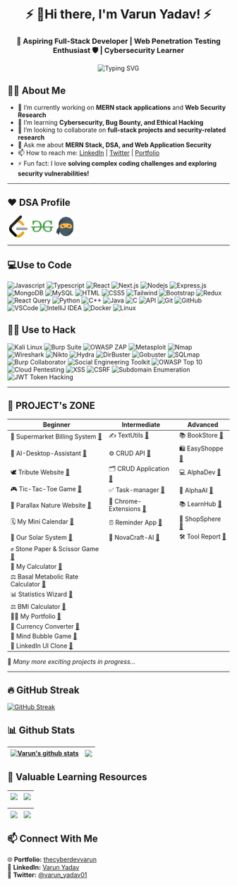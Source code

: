 <h1 align="center">⚡ 👋Hi there, I'm Varun Yadav! ⚡</h1>
<h3 align="center">🚀 Aspiring Full-Stack Developer | Web Penetration Testing Enthusiast 🛡️ | Cybersecurity Learner</h3>

<p align="center">
  <img src="https://readme-typing-svg.herokuapp.com?color=00FF00&center=true&vCenter=true&lines=Code+by+day%2C+Hack+by+night;Full-Stack+Developer;Web+Pentesting+Enthusiast;Cybersecurity+Learner;Open+Source+Contributor" alt="Typing SVG" />
</p>

## 🙋‍♂️ About Me

- 🔭 I’m currently working on **MERN stack applications** and **Web Security Research**
- 🌱 I’m learning **Cybersecurity, Bug Bounty, and Ethical Hacking**
- 👯 I’m looking to collaborate on **full-stack projects and security-related research**
- 💬 Ask me about **MERN Stack, DSA, and Web Application Security**
- 📫 How to reach me: [LinkedIn](https://www.linkedin.com/in/thecyberdevvarun) | [Twitter](https://x.com/varun_yadav01) | [Portfolio](https://thecyberdevvarun.vercel.app)
- ⚡ Fun fact: I love **solving complex coding challenges and exploring security vulnerabilities!**

---

## ❤️ DSA Profile

<p align="left"> 
<img src="lc.png" width="50" height="50">
<img src="gfg.png" width="50" height="50">
<img src="codingNinjas.png" width="50" height="50">
</p> 

---

## 💻Use to Code

![Javascript](https://img.shields.io/badge/Javascript-F0DB4F?style=for-the-badge&labelColor=black&logo=javascript&logoColor=F0DB4F)
![Typescript](https://img.shields.io/badge/Typescript-007acc?style=for-the-badge&labelColor=black&logo=typescript&logoColor=007acc)
![React](https://img.shields.io/badge/-React-61DBFB?style=for-the-badge&labelColor=black&logo=react&logoColor=61DBFB)
![Next.js](https://img.shields.io/badge/next.js-000000?style=for-the-badge&logo=nextdotjs&logoColor=white)
![Nodejs](https://img.shields.io/badge/Nodejs-3C873A?style=for-the-badge&labelColor=black&logo=node.js&logoColor=3C873A)
![Express.js](https://img.shields.io/badge/Express.js-000000?style=for-the-badge&logo=express&logoColor=white)
![MongoDB](https://img.shields.io/badge/MongoDB-4EA94B?style=for-the-badge&logo=mongodb&logoColor=white)
![MySQL](https://img.shields.io/badge/MySQL-lightgrey?logo=mysql&style=for-the-badge&logoColor=white&labelColor=blue)
![HTML](https://img.shields.io/badge/HTML5-E34F26?style=for-the-badge&logo=html5&logoColor=white)
![CSS5](https://img.shields.io/badge/CSS5-1572B6?style=for-the-badge&logo=css3&logoColor=white)
![Tailwind](https://img.shields.io/badge/Tailwind_CSS-092749?style=for-the-badge&logo=tailwindcss&logoColor=06B6D4&labelColor=000000)
![Bootstrap](https://img.shields.io/badge/Bootstrap-563D7C?style=for-the-badge&logo=bootstrap&logoColor=white)
![Redux](https://img.shields.io/badge/Redux-593D88?style=for-the-badge&logo=redux&logoColor=white)
![React Query](https://img.shields.io/badge/-React_Query-FF4154?style=for-the-badge&logo=react%20query&logoColor=white)
![Python](https://img.shields.io/badge/Python-3776AB?style=for-the-badge&logo=python&logoColor=white)
![C++](https://img.shields.io/badge/C++-00599C?style=for-the-badge&logo=c%2B%2B&logoColor=white)
![Java](https://img.shields.io/badge/Java-007396?style=for-the-badge&logo=java&logoColor=white)
![C](https://img.shields.io/badge/C-00599C?style=for-the-badge&logo=c&logoColor=white)
![API](https://img.shields.io/badge/API-008000?style=for-the-badge)
![Git](https://img.shields.io/badge/Git-F05032?style=for-the-badge&logo=git&logoColor=white)
![GitHub](https://img.shields.io/badge/GitHub-181717?style=for-the-badge&logo=github&logoColor=white)
![VSCode](https://img.shields.io/badge/Visual_Studio-0078d7?style=for-the-badge&logo=visual%20studio&logoColor=white)
![IntelliJ IDEA](https://img.shields.io/badge/IntelliJ_IDEA-000000?style=for-the-badge&logo=intellij-idea&logoColor=white)
![Docker](https://img.shields.io/badge/Docker-2496ED?style=for-the-badge&logo=docker&logoColor=white)
![Linux](https://img.shields.io/badge/Linux-FCC624?style=for-the-badge&logo=linux&logoColor=black)
<!-- ![C#](https://img.shields.io/badge/C%23-239120?style=for-the-badge&logo=c-sharp&logoColor=white)
![.NET](https://img.shields.io/badge/.NET-512BD4?style=for-the-badge&logo=.net&logoColor=white)
![Azure](https://img.shields.io/badge/Microsoft_Azure-0089D6?style=for-the-badge&logo=microsoft-azure&logoColor=white)
![Visual Studio Code Professional](https://img.shields.io/badge/VS_Code_Professional-007ACC?style=for-the-badge&logo=visual-studio-code&logoColor=white)
![PyCharm](https://img.shields.io/badge/PyCharm-000000?style=for-the-badge&logo=pycharm&logoColor=white)
![IntelliJ IDEA](https://img.shields.io/badge/IntelliJ_IDEA-000000?style=for-the-badge&logo=intellij-idea&logoColor=white) 
![Figma](https://img.shields.io/badge/Figma-F24E1E?style=for-the-badge&logo=figma&logoColor=white)
![GitHub Copilot](https://img.shields.io/badge/GitHub_Copilot-000000?style=for-the-badge&logo=github&logoColor=white)
![Jenkins](https://img.shields.io/badge/Jenkins-D24939?style=for-the-badge&logo=jenkins&logoColor=white)
![Travis CI](https://img.shields.io/badge/Travis_CI-3EAAAF?style=for-the-badge&logo=travis-ci&logoColor=white)
![CircleCI](https://img.shields.io/badge/CircleCI-343434?style=for-the-badge&logo=circleci&logoColor=white)
![GitLab CI/CD](https://img.shields.io/badge/GitLab_CI%2FCD-FCA121?style=for-the-badge&logo=gitlab&logoColor=white)
![GitHub Actions](https://img.shields.io/badge/GitHub_Actions-2088FF?style=for-the-badge&logo=github-actions&logoColor=white) 
![Kubernetes](https://img.shields.io/badge/Kubernetes-326CE5?style=for-the-badge&logo=kubernetes&logoColor=white)
![Terraform](https://img.shields.io/badge/Terraform-623CE4?style=for-the-badge&logo=terraform&logoColor=white)
![Ansible](https://img.shields.io/badge/Ansible-EE0000?style=for-the-badge&logo=ansible&logoColor=white) -->

<!--
    <a href="#"> <img src="https://raw.githubusercontent.com/devicons/devicon/master/icons/java/java-original.svg" alt="java" width="80" height="80"/> </a> 
    <a href="#"> <img src="https://raw.githubusercontent.com/devicons/devicon/master/icons/c/c-original.svg" alt="c" width="80" height="80"/> </a>
    <a href="#"> <img src="https://raw.githubusercontent.com/devicons/devicon/master/icons/cplusplus/cplusplus-original.svg" alt="cplusplus" width="80" height="80"/></a>
    <a href="#"> <img src="https://raw.githubusercontent.com/devicons/devicon/master/icons/python/python-original.svg" alt="python" width="80" height="80"/> </a> 
    <a href="#"> <img src="https://raw.githubusercontent.com/devicons/devicon/master/icons/javascript/javascript-original.svg" alt="javascript" width="80" height="80"/> </a> 
    <a href="#"> <img src="https://raw.githubusercontent.com/devicons/devicon/master/icons/html5/html5-original-wordmark.svg" alt="html5" width="80" height="80"/> </a>
    <a href="#"> <img src="https://raw.githubusercontent.com/devicons/devicon/master/icons/css3/css3-original-wordmark.svg" alt="css3" width="80" height="80"/> </a>
    <a href="#"> <img src="https://img.icons8.com/?size=100&id=EzPCiQUqWWEa&format=png&color=000000" alt="bootstrap" width="80" height="80"/> </a>
    <a href="#"> <img src="https://www.vectorlogo.zone/logos/tailwindcss/tailwindcss-icon.svg" alt="tailwind" width="80" height="80"/> </a> </p>
    <a href="#"> <img src="https://www.vectorlogo.zone/logos/git-scm/git-scm-icon.svg" alt="git" width="80" height="80"/> </a> 
    <a href="#"> <img src="https://raw.githubusercontent.com/devicons/devicon/master/icons/mongodb/mongodb-original-wordmark.svg" alt="mongodb" width="80" height="80"/> </a> 
    <a href="#"> <img src="https://raw.githubusercontent.com/devicons/devicon/master/icons/express/express-original-wordmark.svg" alt="express" width="80" height="80"/> </a>
    <a href="#"> <img src="https://raw.githubusercontent.com/devicons/devicon/master/icons/react/react-original-wordmark.svg" alt="react" width="80" height="80"/> </a> 
    <a href="#"> <img src="https://raw.githubusercontent.com/devicons/devicon/master/icons/nodejs/nodejs-original-wordmark.svg" alt="nodejs" width="80" height="80"/> </a>
    <a href="#"> <img src="https://raw.githubusercontent.com/devicons/devicon/master/icons/mysql/mysql-original-wordmark.svg" alt="mysql" width="80" height="80"/> </a>
    <a href="#"> <img src="https://img.icons8.com/?size=100&id=62452&format=png&color=000000" alt="firebase" width="80" height="80"/></a>
    <a href="#"> <img src="https://img.icons8.com/color/96/000000/visual-studio-code-2019"/> </a>
    <a href="#"> <img src="https://img.icons8.com/color/96/windows-10.png"/> </a>
    <a href="#"> <img src="https://raw.githubusercontent.com/devicons/devicon/master/icons/linux/linux-original.svg" alt="linux" width="100" height="100"/> </a>
-->

## 🕵️‍♂️ Use to Hack

![Kali Linux](https://img.shields.io/badge/Kali_Linux-557C94?style=for-the-badge&logo=kali&logoColor=white)
![Burp Suite](https://img.shields.io/badge/Burp_Suite-990000?style=for-the-badge&logo=burp&logoColor=white)
![OWASP ZAP](https://img.shields.io/badge/OWASP_ZAP-7F64FF?style=for-the-badge&logo=owasp&logoColor=white)
![Metasploit](https://img.shields.io/badge/Metasploit-BC2929?style=for-the-badge&logo=metasploit&logoColor=white)
![Nmap](https://img.shields.io/badge/Nmap-000000?style=for-the-badge&logo=nmap&logoColor=white)
![Wireshark](https://img.shields.io/badge/Wireshark-167B6E?style=for-the-badge&logo=wireshark&logoColor=white)
![Nikto](https://img.shields.io/badge/Nikto-0099FF?style=for-the-badge&logo=nikto&logoColor=white)
![Hydra](https://img.shields.io/badge/THC_Hydra-00599C?style=for-the-badge&logo=hydra&logoColor=white)
![DirBuster](https://img.shields.io/badge/DirBuster-9F1D1D?style=for-the-badge&logo=apache&logoColor=white)
![Gobuster](https://img.shields.io/badge/Gobuster-5A6A77?style=for-the-badge&logo=go&logoColor=white)
![SQLmap](https://img.shields.io/badge/SQLmap-ED2A20?style=for-the-badge&logo=sql&logoColor=white)
![Burp Collaborator](https://img.shields.io/badge/Burp_Collaborator-F9E500?style=for-the-badge&logo=burp&logoColor=white)
![Social Engineering Toolkit](https://img.shields.io/badge/SET-EE3A3A?style=for-the-badge&logo=python&logoColor=white)
![OWASP Top 10](https://img.shields.io/badge/OWASP_Top_10-6A4D8E?style=for-the-badge&logo=owasp&logoColor=white)
![Cloud Pentesting](https://img.shields.io/badge/Cloud_Pentesting-2470C7?style=for-the-badge&logo=amazonaws&logoColor=white)
![XSS](https://img.shields.io/badge/XSS-007ACC?style=for-the-badge&logo=html5&logoColor=white)
![CSRF](https://img.shields.io/badge/CSRF-7E0A30?style=for-the-badge&logo=html5&logoColor=white)
![Subdomain Enumeration](https://img.shields.io/badge/Subdomain_Enumeration-5A5357?style=for-the-badge&logo=domain&logoColor=white)
![JWT Token Hacking](https://img.shields.io/badge/JWT_Hacking-232F3E?style=for-the-badge&logo=json-web-tokens&logoColor=white)

---

## 📑 PROJECT's ZONE

| Beginner                    | Intermediate                    | Advanced                    |
|-----------------------------|---------------------------------|-----------------------------|
| 🛒 Supermarket Billing System [**🔗**](https://github.com/Varunyadavgithub//Supermarket_Billing_System) | ✍️ TextUtils [**🔗**](https://github.com/Varunyadavgithub/TextUtils) | 📚 BookStore [**🔗**](https://github.com/Varunyadavgithub/BookStore-App)
| 🧠 AI-Desktop-Assistant [**🔗**](https://github.com/Varunyadavgithub/AI-Desktop-Assistant/) | ⚙️ CRUD API [**🔗**](https://github.com/Varunyadavgithub/CRUD-API) | 🛍️ EasyShoppe [**🔗**](https://github.com/Varunyadavgithub/EasyShoppe)
| 🕊️ Tribute Website [**🔗**](https://github.com/Varunyadavgithub/A.P.J-Abdul-Kalam-Tribute-website) | 🗂️ CRUD Application [**🔗**](https://github.com/Varunyadavgithub/CRUD-app) | 💻 AlphaDev [**🔗**](https://github.com/Varunyadavgithub/AlphaDev)
| 🎮 Tic-Tac-Toe Game [**🔗**](https://github.com/Varunyadavgithub/Tic-tac-toe/) | ✅ Task-manager [**🔗**](https://github.com/Varunyadavgithub/Assignment-Task-manager) | 🧬 AlphaAI [**🔗**](https://github.com/Varunyadavgithub/AlphaAI)
| 🌿 Parallax Nature Website [**🔗**](https://github.com/Varunyadavgithub/Parallax-Nature-Website) | 🎨 Chrome-Extensions [**🔗**](https://github.com/Varunyadavgithub/Chrome-Extensions) | 📚 LearnHub [**🔗**](https://github.com/Varunyadavgithub/LearnHub)
| 🗓️ My Mini Calendar [**🔗**](https://github.com/Varunyadavgithub/My-Mini-Calendar/) | ⏰ Reminder App [**🔗**](https://github.com/Varunyadavgithub/ReminderApp) | 🛒 ShopSphere [**🔗**](https://github.com/Varunyadavgithub/ShopSphere)
| 🚀 Our Solar System [**🔗**](https://github.com/Varunyadavgithub/Solar-System) | 🤖 NovaCraft-AI [**🔗**](https://github.com/Varunyadavgithub/NovaCraft-AI) | 🛠️ Tool Report [**🔗**](https://github.com/Varunyadavgithub/WRL-Dashboard)
| ✊ Stone Paper & Scissor Game [**🔗**](https://github.com/Varunyadavgithub/Stone-Paper-Scissor/) |  
| 🧮 My Calculator [**🔗**](https://github.com/Varunyadavgithub/My-Calculator/) |  
| ⚖️ Basal Metabolic Rate Calculator [**🔗**](https://github.com/Varunyadavgithub/BMR-Calculator/) |  
| 📊 Statistics Wizard [**🔗**](https://github.com/Varunyadavgithub/Statistics-Wizard/) |  
| ⚖️ BMI Calculator [**🔗**](https://github.com/Varunyadavgithub/BMI-Calculator/) |  
| 👨‍💻 My Portfolio [**🔗**](https://github.com/Varunyadavgithub/Portfolio/) |  
| 💱 Currency Converter [**🔗**](https://github.com/Varunyadavgithub/Currency-Converter/) |  
| 🧠 Mind Bubble Game [**🔗**](https://github.com/Varunyadavgithub/Mind-Bubble-Game/) |  
| 🔗 LinkedIn UI Clone [**🔗**](https://github.com/Varunyadavgithub/LinkedIn-UI-Clone)
🚀 *Many more exciting projects in progress...*  

---
## 🔥 GitHub Streak 

[![GitHub Streak](https://github-readme-streak-stats.herokuapp.com?user=Varunyadavgithub&theme=hacker&border_radius=15&hide_total_contributions=true)](https://git.io/streak-stats)

## 📊 Github Stats  

| <a href="https://github.com/Varunyadavgithub/github-readme-stats"><img align="center" src="https://github-readme-stats.vercel.app/api?username=Varunyadavgithub&show_icons=true&include_all_commits=true&theme=buefy&hide_border=true" alt="Varun's github stats" /></a> | <a href="https://github.com/Varunyadavgithub/github-readme-stats"><img align="center" src="https://github-readme-stats.vercel.app/api/top-langs/?username=Varunyadavgithub&layout=compact&theme=buefy&hide_border=true" /></a> |
| ------------- | ------------- |

## 🚀 Valuable Learning Resources  

| <a href="https://github.com/Varunyadavgithub/Dev-Journey"><img align="center" src="https://github-readme-stats.vercel.app/api/pin/?username=Varunyadavgithub&repo=Dev-Journey&theme=buefy" /></a> | <a href="https://github.com/Varunyadavgithub/DSA-Journey"><img align="center" src="https://github-readme-stats.vercel.app/api/pin/?username=Varunyadavgithub&repo=DSA-Journey&theme=buefy" /></a> |
| ------------- | ------------- |

| <a href="https://github.com/Varunyadavgithub/WebPentesting_Journey"><img align="center" src="https://github-readme-stats.vercel.app/api/pin/?username=Varunyadavgithub&repo=WebPentesting_Journey&theme=buefy" /></a> | <a href="https://github.com/Varunyadavgithub/JavaScript-Interview"><img align="center" src="https://github-readme-stats.vercel.app/api/pin/?username=Varunyadavgithub&repo=JavaScript-Interview&theme=buefy" /></a> |
| ------------- | ------------- |

## 📫 Connect With Me  
🌐 **Portfolio:** [thecyberdevvarun](https://thecyberdevvarun.vercel.app)  
🔗 **LinkedIn:** [Varun Yadav](https://www.linkedin.com/in/thecyberdevvarun)  
💬 **Twitter:** [@varun_yadav01](https://x.com/varun_yadav01)  
